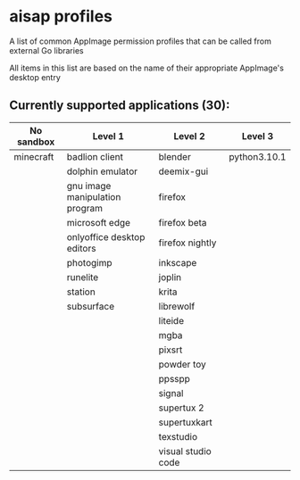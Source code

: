 # aisap profiles
A list of common AppImage permission profiles that can be called from external Go libraries

All items in this list are based on the name of their appropriate AppImage's desktop entry

<!-- This table is now autogenerated because I'm fucking lazy and don't want to sort these by hand. Probably for the best anyway -->
## Currently supported applications (30):
|No sandbox|Level 1|Level 2|Level 3|
|-|-|-|-|
|minecraft|badlion client|blender|python3.10.1|
||dolphin emulator|deemix-gui||
||gnu image manipulation program|firefox||
||microsoft edge|firefox beta||
||onlyoffice desktop editors|firefox nightly||
||photogimp|inkscape||
||runelite|joplin||
||station|krita||
||subsurface|librewolf||
|||liteide||
|||mgba||
|||pixsrt||
|||powder toy||
|||ppsspp||
|||signal||
|||supertux 2||
|||supertuxkart||
|||texstudio||
|||visual studio code||
